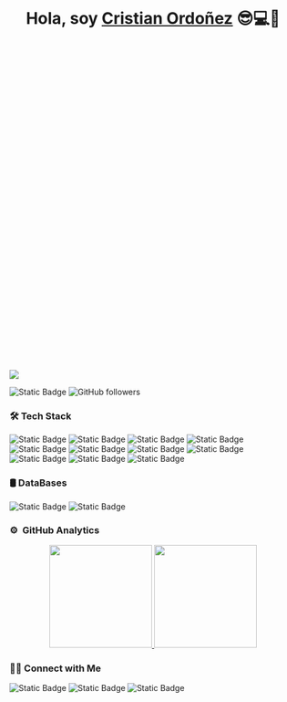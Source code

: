 <div align="center">
<h1 align="center" style="margin-bottom: 21em; display: block;">Hola, soy <a href="https://cristianordonezdev.com">Cristian Ordoñez</a> 😎💻👋</h1>
</div>
<img src="https://res.cloudinary.com/dxaedhq53/image/upload/v1701220629/cristianordonezdev_1_hjnlau.png" />

![Static Badge](https://img.shields.io/badge/software%20developer-2020-2020?style=for-the-badge)
![GitHub followers](https://img.shields.io/github/followers/cristianordonezdev?style=for-the-badge)

<h3>🛠 Tech Stack</h3>

![Static Badge](https://img.shields.io/badge/JavaScript-yellow?style=for-the-badge&logo=Javascript&logoColor=black)
![Static Badge](https://img.shields.io/badge/VueJS-green?style=for-the-badge)
![Static Badge](https://img.shields.io/badge/Angular-red?style=for-the-badge&logo=Angular)
![Static Badge](https://img.shields.io/badge/Typescript-white?style=for-the-badge&logo=Typescript)
![Static Badge](https://img.shields.io/badge/HTML-red?style=for-the-badge&logo=HTML)
![Static Badge](https://img.shields.io/badge/CSS-brown?style=for-the-badge&logo=CSS)
![Static Badge](https://img.shields.io/badge/boostrap-purple?style=for-the-badge&logo=boostrap)
![Static Badge](https://img.shields.io/badge/tailwindcss-blue?style=for-the-badge&logo=taildwind.css)
![Static Badge](https://img.shields.io/badge/node.js-black?style=for-the-badge&logo=node.js)
![Static Badge](https://img.shields.io/badge/C%23-blue?style=for-the-badge)
![Static Badge](https://img.shields.io/badge/ASP.NET%20CORE-purple?style=for-the-badge&logo=.net)

<h3>🛢️ DataBases</h3>

![Static Badge](https://img.shields.io/badge/mysql-white?style=for-the-badge&logo=mysql)
![Static Badge](https://img.shields.io/badge/postgresql-blue?style=for-the-badge&logo=postgresql&logoColor=white)


### ⚙️ &nbsp;GitHub Analytics

<p align="center">
<a href="https://github.com/cristianordonezdev">
  <img height="180em" src="https://github-readme-stats-eight-theta.vercel.app/api?username=cristianordonezdev&show_icons=true&theme=algolia&include_all_commits=true&count_private=true"/>
  <img height="180em" src="https://github-readme-stats-eight-theta.vercel.app/api/top-langs/?username=cristianordonezdev&layout=compact&langs_count=8&theme=algolia"/>
</a>

<h3>🤝🏻 Connect with Me</h3>

![Static Badge](https://img.shields.io/badge/cristianordonezdev-orange?link=https%3A%2F%2Fcristianordonezdev.com%2F)
![Static Badge](https://img.shields.io/badge/cristianordonezdev-blue?logo=linkedin&link=https%3A%2F%2Fwww.linkedin.com%2Fin%2Fcristianordonezdev%2F)
![Static Badge](https://img.shields.io/badge/cristianordonezdev-white?logo=instagram&link=https%3A%2F%2Fwww.instagram.com%2Fnaitsirc_nomar%2F)

